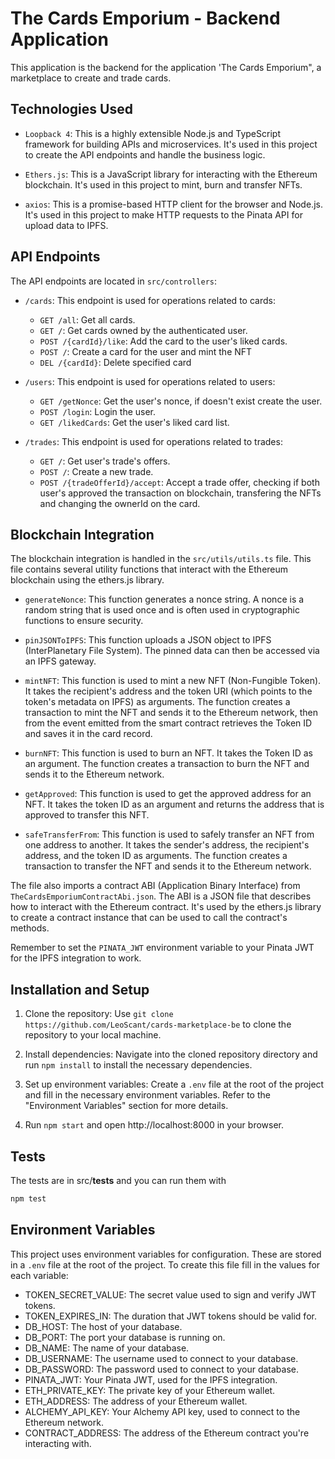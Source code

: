 # The Cards Emporium - Backend Application

This application is the backend for the application 'The Cards Emporium", a marketplace to create and trade cards.

## Technologies Used

- `Loopback 4`: This is a highly extensible Node.js and TypeScript framework for building APIs and microservices. It's used in this project to create the API endpoints and handle the business logic.

- `Ethers.js`: This is a JavaScript library for interacting with the Ethereum blockchain. It's used in this project to mint, burn and transfer NFTs.

- `axios`: This is a promise-based HTTP client for the browser and Node.js. It's used in this project to make HTTP requests to the Pinata API for upload data to IPFS.

## API Endpoints

The API endpoints are located in `src/controllers`:

- `/cards`: This endpoint is used for operations related to cards:
  - `GET /all`: Get all cards.
  - `GET /`: Get cards owned by the authenticated user.
  - `POST /{cardId}/like`: Add the card to the user's liked cards.
  - `POST /`: Create a card for the user and mint the NFT
  - `DEL /{cardId}`: Delete specified card

- `/users`: This endpoint is used for operations related to users:
  - `GET /getNonce`: Get the user's nonce, if doesn't exist create the user.
  - `POST /login`: Login the user.
  - `GET /likedCards`: Get the user's liked card list.

- `/trades`: This endpoint is used for operations related to trades:
  - `GET /`: Get user's trade's offers.
  - `POST /`: Create a new trade.
  - `POST /{tradeOfferId}/accept`: Accept a trade offer, checking if both user's approved the transaction on blockchain, transfering the NFTs and changing the ownerId on the card.


## Blockchain Integration

The blockchain integration is handled in the `src/utils/utils.ts` file. This file contains several utility functions that interact with the Ethereum blockchain using the ethers.js library.

- `generateNonce`: This function generates a nonce string. A nonce is a random string that is used once and is often used in cryptographic functions to ensure security.

- `pinJSONToIPFS`: This function uploads a JSON object to IPFS (InterPlanetary File System). The pinned data can then be accessed via an IPFS gateway.

- `mintNFT`: This function is used to mint a new NFT (Non-Fungible Token). It takes the recipient's address and the token URI (which points to the token's metadata on IPFS) as arguments. The function creates a transaction to mint the NFT and sends it to the Ethereum network, then from the event emitted from the smart contract retrieves the Token ID and saves it in the card record.

- `burnNFT`: This function is used to burn an NFT. It takes the Token ID as an argument. The function creates a transaction to burn the NFT and sends it to the Ethereum network.

- `getApproved`: This function is used to get the approved address for an NFT. It takes the token ID as an argument and returns the address that is approved to transfer this NFT.

- `safeTransferFrom`: This function is used to safely transfer an NFT from one address to another. It takes the sender's address, the recipient's address, and the token ID as arguments. The function creates a transaction to transfer the NFT and sends it to the Ethereum network.

The file also imports a contract ABI (Application Binary Interface) from `TheCardsEmporiumContractAbi.json`. The ABI is a JSON file that describes how to interact with the Ethereum contract. It's used by the ethers.js library to create a contract instance that can be used to call the contract's methods.

Remember to set the `PINATA_JWT` environment variable to your Pinata JWT for the IPFS integration to work.

## Installation and Setup

1. Clone the repository: Use `git clone https://github.com/LeoScant/cards-marketplace-be` to clone the repository to your local machine.

2. Install dependencies: Navigate into the cloned repository directory and run `npm install` to install the necessary dependencies.

3. Set up environment variables: Create a `.env` file at the root of the project and fill in the necessary environment variables. Refer to the "Environment Variables" section for more details.

4. Run `npm start` and open http://localhost:8000 in your browser.

## Tests

The tests are in src/__tests__ and you can run them with
```sh
npm test
```

## Environment Variables

This project uses environment variables for configuration. These are stored in a `.env` file at the root of the project. To create this file fill in the values for each variable:

- TOKEN_SECRET_VALUE: The secret value used to sign and verify JWT tokens.
- TOKEN_EXPIRES_IN: The duration that JWT tokens should be valid for.
- DB_HOST: The host of your database.
- DB_PORT: The port your database is running on.
- DB_NAME: The name of your database.
- DB_USERNAME: The username used to connect to your database.
- DB_PASSWORD: The password used to connect to your database.
- PINATA_JWT: Your Pinata JWT, used for the IPFS integration.
- ETH_PRIVATE_KEY: The private key of your Ethereum wallet.
- ETH_ADDRESS: The address of your Ethereum wallet.
- ALCHEMY_API_KEY: Your Alchemy API key, used to connect to the Ethereum network.
- CONTRACT_ADDRESS: The address of the Ethereum contract you're interacting with.
